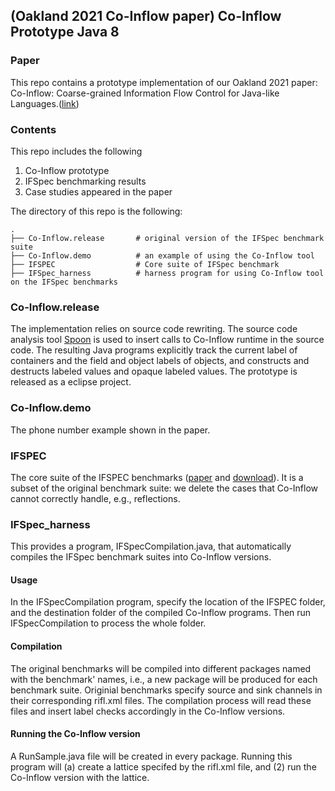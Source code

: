 ## (Oakland 2021 Co-Inflow paper) Co-Inflow Prototype Java 8

### Paper

This repo contains a prototype implementation of our Oakland 2021 paper: Co-Inflow: Coarse-grained Information Flow Control for Java-like Languages.([link](https://people.seas.harvard.edu/~chong/abstracts/XiangC2021.html))

### Contents
This repo includes the following

1. Co-Inflow prototype
2. IFSpec benchmarking results
3. Case studies appeared in the paper

The directory of this repo is the following: 
```
.
├── Co-Inflow.release       # original version of the IFSpec benchmark suite
├── Co-Inflow.demo          # an example of using the Co-Inflow tool
├── IFSPEC                  # Core suite of IFSpec benchmark
├── IFSpec_harness          # harness program for using Co-Inflow tool on the IFSpec benchmarks

```

### Co-Inflow.release

The implementation relies on source code rewriting. The source code analysis tool [Spoon](https://spoon.gforge.inria.fr/) is used to insert calls to Co-Inflow runtime in the source code. The resulting Java programs explicitly track the current label
of containers and the field and object labels of objects, and constructs and destructs labeled values and opaque labeled
values. The prototype is released as a eclipse project. 

### Co-Inflow.demo
The phone number example shown in the paper.

### IFSPEC
The core suite of the IFSPEC benchmarks ([paper](https://pp.ipd.kit.edu/uploads/publikationen/ifspec18nordsec.pdf) and [download](www.spp-rs3.de/IFSpec)). It is a subset of the original benchmark suite: we delete the cases that Co-Inflow cannot correctly handle, e.g., reflections.   

### IFSpec_harness 
This provides a program, IFSpecCompilation.java, that automatically compiles the IFSpec benchmark suites into Co-Inflow versions. 

#### Usage
In the IFSpecCompilation program, specify the location of the IFSPEC folder, and the destination folder of the compiled Co-Inflow programs. Then run IFSpecCompilation to process the whole folder. 


#### Compilation 
The original benchmarks will be compiled into different packages named with the benchmark' names, i.e., a new package will be produced for each benchmark suite. Originial benchmarks specify source and sink channels in their corresponding rifl.xml files. The compilation process will read these files and insert label checks accordingly in the Co-Inflow versions.    

#### Running the Co-Inflow version
A RunSample.java file will be created in every package. Running this program will (a) create a lattice specifed by the rifl.xml file, and (2) run the Co-Inflow version with the lattice. 


